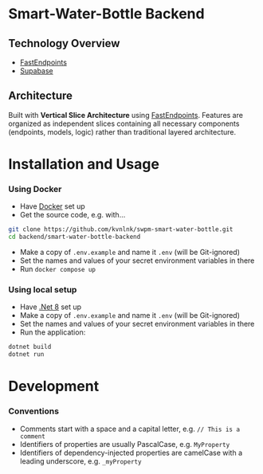 # Smart-Water-Bottle Backend 
## Technology Overview
- [FastEndpoints](https://fast-endpoints.com/)
- [Supabase](https://supabase.com/)

## Architecture

Built with **Vertical Slice Architecture** using [FastEndpoints](https://fast-endpoints.com/). 
Features are organized as independent slices containing all necessary components (endpoints, models, logic) rather than traditional layered architecture.

# Installation and Usage
### Using Docker
- Have [Docker](https://www.docker.com/) set up
- Get the source code, e.g. with...
```sh
git clone https://github.com/kvnlnk/swpm-smart-water-bottle.git
cd backend/smart-water-bottle-backend
```
- Make a copy of `.env.example` and name it `.env` (will be Git-ignored)
- Set the names and values of your secret environment variables in there
- Run `docker compose up`
### Using local setup
- Have [.Net 8](https://dotnet.microsoft.com/en-us/) set up
- Make a copy of `.env.example` and name it `.env` (will be Git-ignored)
- Set the names and values of your secret environment variables in there
- Run the application:
```sh
dotnet build
dotnet run
```

# Development

### Conventions
- Comments start with a space and a capital letter, e.g. `// This is a comment`
- Identifiers of properties are usually PascalCase, e.g. `MyProperty`
- Identifiers of dependency-injected properties are camelCase with a leading underscore, e.g. `_myProperty`